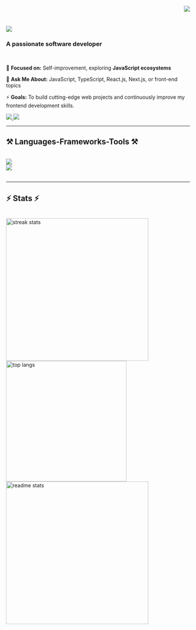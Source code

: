 <p align="right">
 <img  src="https://komarev.com/ghpvc/?username=abdafsana&style=flat">
</p>


<h1 align="left">
    <img src="https://readme-typing-svg.herokuapp.com/?font=Righteous&size=35&left=true&vCenter=true&width=500&height=70&duration=4000&lines=Hi+There!+👋;+I'm+Afsana!;" />
</h1>

<h3 align="left">A passionate software developer</h3>

<br/>

<div align="left">

🌱 **Focused on:** Self-improvement, exploring **JavaScript ecosystems**  

💬 **Ask Me About:** JavaScript, TypeScript, React.js, Next.js, or front-end topics  

⚡  **Goals:** To build cutting-edge web projects and continuously improve my frontend development skills.

 </div>
 
<div align="left"> 
  <a href="mailto:afsanaabdulayeva@gmail.com">
    <img src="https://img.shields.io/badge/Gmail-333333?style=for-the-badge&logo=gmail&logoColor=red" />
  </a>
  <a href="https://www.linkedin.com/in/afsana-abdullayeva/" target="_blank">
    <img src="https://img.shields.io/badge/LinkedIn-0077B5?style=for-the-badge&logo=linkedin&logoColor=white" target="_blank" />
  </a>
</div>

 <hr/>
 
<h2 align="left">⚒️ Languages-Frameworks-Tools ⚒️</h2>
<br/>
<div align="left">
   <a href="https://go-skill-icons.vercel.app/">
    <img src="https://go-skill-icons.vercel.app/api/icons?i=html,css,sass,bootstrap,vscode,github,figma" />
  </a>
<br/>
 <a href="https://go-skill-icons.vercel.app/">
    <img src="https://go-skill-icons.vercel.app/api/icons?i=javascript,typescript,react,vite,redux,nodejs,git,mysql" />
  </a>

</div>

<br/>
<hr/>


<h2 align="left">⚡ Stats ⚡</h2>
<br>
<div align=left>
  <img width=390 src="https://github-readme-streak-stats-salesp07.vercel.app/?user=abdafsana&count_private=true&theme=react&border_radius=10" alt="streak stats"/>
   <img width=330 align="left" src="https://github-readme-stats-salesp07.vercel.app/api/top-langs/?username=abdafsana&hide=HTML&langs_count=8&layout=compact&theme=react&border_radius=10&size_weight=0.5&count_weight=0.5&exclude_repo=github-readme-stats" alt="top langs" /><br/>
  <img width=390 src="https://github-readme-stats-salesp07.vercel.app/api?username=abdafsana&count_private=true&show_icons=true&theme=react&rank_icon=github&border_radius=10" alt="readme stats" />

</div>

<br/><br/>
